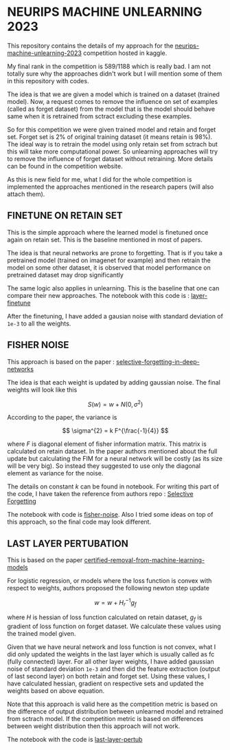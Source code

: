 # NEURIPS MACHINE UNLEARNING 2023

This repository contains the details of my approach for the [neurips-machine-unlearning-2023](https://www.kaggle.com/competitions/neurips-2023-machine-unlearning)  competition hosted in kaggle.

My final rank in the competition is 589/1188 which is really bad. I am not totally sure why the approaches didn't work but I will mention some of them in this repository with codes.

The idea is that we are given a model which is trained on a dataset (trained model). Now, a request comes to remove the influence on set of examples (called as forget dataset) from the model that is the model should behave same when it is retrained from sctract excluding these examples.

So for this competition we were given trained model and retain and forget set. Forget set is 2% of original training dataset (it means retain is 98%). The ideal way is to retrain the model using only retain set from sctrach but this will take more computational power. So unlearning approaches will try to remove the influence of forget dataset without retraining. More details can be found in the competition website.

As this is new field for me, what I did for the whole competition is implemented the approaches mentioned in the research papers (will also attach them).


## FINETUNE ON RETAIN SET
This is the simple approach where the learned model is finetuned once again on retain set. This is the baseline mentioned in most of papers.

The idea is that neural networks are prone to forgetting. That is if you take a pretrained model (trained on imagenet for example) and then retrain the model on some other dataset, it is observed that model performance on pretrained dataset may drop significantly

The same logic also applies in unlearning. This is the baseline that one can compare their new approaches. The notebook with this code is : [layer-finetune](./layer-finetune.ipynb)

After the finetuning, I have added a gausian noise with standard deviation of `1e-3` to all the weights.

## FISHER NOISE

This approach is based on the paper : [selective-forgetting-in-deep-networks](https://arxiv.org/pdf/1911.04933.pdf)

The idea is that each weight is updated by adding gaussian noise. The final weights will look like this

$$ S(w) = w + N(0, \sigma^{2}) $$

According to the paper, the variance is 

$$ \sigma^{2} = k F^{\frac{-1}{4}} $$

where $F$ is diagonal element of fisher information matrix. This matrix is calculated on retain dataset. In the paper authors mentioned about the full update but calculating the FIM for a neural network will be costly (as its size will be very big). So instead they suggested to use only the diagonal element as variance for the noise.

The details on constant $k$ can be found in notebook. For writing this part of the code, I have taken the reference from authors repo : [Selective Forgetting](https://github.com/AdityaGolatkar/SelectiveForgetting)

The notebook with code is [fisher-noise](./fisher-noise.ipynb). Also I tried some ideas on top of this approach, so the final code may look different.


## LAST LAYER PERTUBATION

This is based on the paper [certified-removal-from-machine-learning-models](https://arxiv.org/pdf/1911.03030.pdf)

For logistic regression, or models where the loss function is convex with respect to weights, authors proposed the following newton step update

$$ w = w + H^{-1}_{r} g_{f} $$

where $H$ is hessian of loss function calculated on retain dataset, $g_{f}$ is gradient of loss function on forget dataset. We calculate these values using the trained model given.

Given that we have neural network and loss function is not convex, what I did only updated the weights in the last layer which is usually called as fc (fully connected) layer. For all other layer weights, I have added gaussian noise of standard deviation `1e-3` and then did the feature extraction (output of last second layer) on both retain and forget set. Using these values, I have calculated hessian, gradient on respective sets and updated the weights based on above equation.

Note that this approach is valid here as the competition metric is based on the difference of output distribution between unlearned model and retrained from sctrach model. If the competition metric is based on differences between weight distribution then this approach will not work.

The notebook with the code is [last-layer-pertub](./last-layer-pertub.ipynb)
